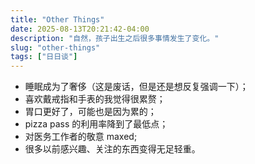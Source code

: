 ```yaml
---
title: "Other Things"
date: 2025-08-13T20:21:42-04:00
description: "自然，孩子出生之后很多事情发生了变化。"
slug: "other-things"
tags: ["日日谈"]
---
```


- 睡眠成为了奢侈（这是废话，但是还是想反复强调一下）；
- 喜欢戴戒指和手表的我觉得很累赘；
- 胃口更好了，可能也是因为累的；
- pizza pass 的利用率降到了最低点；
- 对医务工作者的敬意 maxed;
- 很多以前感兴趣、关注的东西变得无足轻重。
